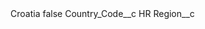 <?xml version="1.0" encoding="UTF-8"?>
<CustomMetadata xmlns="http://soap.sforce.com/2006/04/metadata" xmlns:xsi="http://www.w3.org/2001/XMLSchema-instance" xmlns:xsd="http://www.w3.org/2001/XMLSchema">
    <label>Croatia</label>
    <protected>false</protected>
    <values>
        <field>Country_Code__c</field>
        <value xsi:type="xsd:string">HR</value>
    </values>
    <values>
        <field>Region__c</field>
        <value xsi:nil="true"/>
    </values>
</CustomMetadata>
